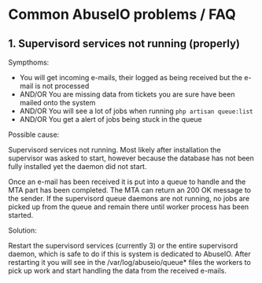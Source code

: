 # Common AbuseIO problems / FAQ

## 1. Supervisord services not running (properly)

Sympthoms: 

- You will get incoming e-mails, their logged as being received but the e-mail is not processed 
- AND/OR You are missing data from tickets you are sure have been mailed onto the system
- AND/OR You will see a lot of jobs when running `php artisan queue:list`
- AND/OR You get a alert of jobs being stuck in the queue

Possible cause:

Supervisord services not running. Most likely after installation the supervisor was asked to start, however
because the database has not been fully installed yet the daemon did not start.

Once an e-mail has been received it is put into a queue to handle and the MTA part has been completed. The MTA can 
return an 200 OK message to the sender. If the supervisord queue daemons are not running, no jobs are picked up from
the queue and remain there until worker process has been started.

Solution:

Restart the supervisord services (currently 3) or the entire supervisord daemon, which is safe to do if this is system
is dedicated to AbuseIO. After restarting it you will see in the /var/log/abuseio/queue* files the workers to pick up
work and start handling the data from the received e-mails.